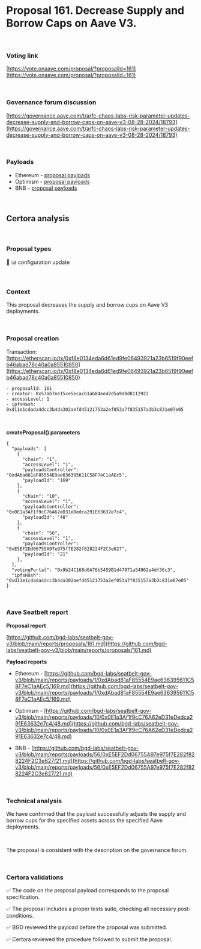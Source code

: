 # Proposal 161. Decrease Supply and Borrow Caps on Aave V3.

<br>

### Voting link

[https://vote.onaave.com/proposal/?proposalId=161](https://vote.onaave.com/proposal/?proposalId=161)

<br>

### Governance forum discussion

[https://governance.aave.com/t/arfc-chaos-labs-risk-parameter-updates-decrease-supply-and-borrow-caps-on-aave-v3-08-28-2024/18793](https://governance.aave.com/t/arfc-chaos-labs-risk-parameter-updates-decrease-supply-and-borrow-caps-on-aave-v3-08-28-2024/18793)

<br>

### Payloads

* Ethereum - [proposal payloads](https://etherscan.io/address/0xBbb09Ad48364E1E7aA55B6c2b21644f158a6bA9C#code#F1#L1)
* Optimism - [proposal payloads](https://optimistic.etherscan.io/address/0xC0812D60C47e5485baf1Bc1C51bC9962D68C03f9#code#F1#L1)
* BNB - [proposal payloads](https://bscscan.com/address/0x10335D5af1180545A739c994c525c42De9322E16#code#F1#L1)



<br>

## Certora analysis

<br>

### Proposal types

:wrench: :bar_chart: configuration update

<br>

### Context

This proposal decreases the supply and borrow cups on Aave V3 deployments.

<br>

### Proposal creation

Transaction: [https://etherscan.io/tx/0xf8e0134eda6d61ed9fe06493921a23b6519f90eefb46abad78c40a0a85510850](https://etherscan.io/tx/0xf8e0134eda6d61ed9fe06493921a23b6519f90eefb46abad78c40a0a85510850)

```
- proposalId: 161
- creator: 0x57ab7ee15ce5ecacb1ab84ee42d5a9d0d8112922
- accessLevel: 1
- ipfsHash: 0xd11e1cdada4dcc3b4da302aefd45121753a2ef053a7f835157a3b3c831e07e05
```

<br>

**createProposal() parameters**

```
{
  "payloads": [ 
    { 
      "chain": "1", 
      "accessLevel": "1", 
      "payloadsController": "0xdAbad81aF85554E9ae636395611C58F7eC1aAEc5", 
      "payloadId": "169" 
    }, 
    { 
      "chain": "10", 
      "accessLevel": "1", 
      "payloadsController": "0x0E1a3Af1f9cC76A62eD31eDedca291E63632e7c4", 
      "payloadId": "48" 
    }, 
    { 
      "chain": "56", 
      "accessLevel": "1", 
      "payloadsController": "0xE5EF2Dd06755A97e975f7E282f828224F2C3e627", 
      "payloadId": "21" 
    }, 
  ], 
  "votingPortal": "0x9b24C168d6A76b5459B1d47071a54962a4df36c3", 
  "ipfsHash": "0xd11e1cdada4dcc3b4da302aefd45121753a2ef053a7f835157a3b3c831e07e05" 
}
```

<br>

### Aave Seatbelt report

**Proposal report**

[https://github.com/bgd-labs/seatbelt-gov-v3/blob/main/reports/proposals/161.md](https://github.com/bgd-labs/seatbelt-gov-v3/blob/main/reports/proposals/161.md)

**Payload reports**

* Ethereum - [https://github.com/bgd-labs/seatbelt-gov-v3/blob/main/reports/payloads/1/0xdAbad81aF85554E9ae636395611C58F7eC1aAEc5/169.md](https://github.com/bgd-labs/seatbelt-gov-v3/blob/main/reports/payloads/1/0xdAbad81aF85554E9ae636395611C58F7eC1aAEc5/169.md)

* Optimism - [https://github.com/bgd-labs/seatbelt-gov-v3/blob/main/reports/payloads/10/0x0E1a3Af1f9cC76A62eD31eDedca291E63632e7c4/48.md](https://github.com/bgd-labs/seatbelt-gov-v3/blob/main/reports/payloads/10/0x0E1a3Af1f9cC76A62eD31eDedca291E63632e7c4/48.md)

* BNB - [https://github.com/bgd-labs/seatbelt-gov-v3/blob/main/reports/payloads/56/0xE5EF2Dd06755A97e975f7E282f828224F2C3e627/21.md](https://github.com/bgd-labs/seatbelt-gov-v3/blob/main/reports/payloads/56/0xE5EF2Dd06755A97e975f7E282f828224F2C3e627/21.md)


<br>

### Technical analysis

We have confirmed that the payload successfully adjusts the supply and borrow cups for the specified assets across the specified Aave deployments.

<br>

The proposal is consistent with the description on the governance forum.

<br>

### Certora validations

:white_check_mark: The code on the proposal payload corresponds to the proposal specification.

:white_check_mark: The proposal includes a proper tests suite, checking all necessary post-conditions. 

:white_check_mark: BGD reviewed the payload before the proposal was submitted. 

:white_check_mark: Certora reviewed the procedure followed to submit the proposal.
